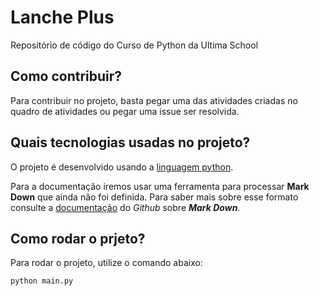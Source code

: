 Lanche Plus
===========

Repositório de código do Curso de Python da Ultima School


Como contribuir?
----------------

Para contribuir no projeto, basta pegar uma das atividades criadas no quadro de atividades ou pegar uma issue ser resolvida.

Quais tecnologias usadas no projeto?
------------------------------------

O projeto é desenvolvido usando a [linguagem python](https://www.python.org/).

Para a documentação iremos usar uma ferramenta para processar **Mark Down** que ainda não foi definida. Para saber mais sobre esse formato consulte a [documentação](https://docs.github.com/en/get-started/writing-on-github/getting-started-with-writing-and-formatting-on-github/basic-writing-and-formatting-syntax) do *Github* sobre ***Mark Down***.

Como rodar o prjeto?
--------------------

Para rodar o projeto, utilize o comando abaixo:
```
python main.py
```

